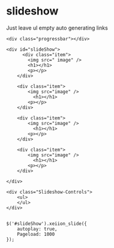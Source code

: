 # slideshow


Just leave ul empty auto generating links

    <div class="progressbar"></div>
    
    <div id="slideShow">
          <div class="item">
            <img src=" image" />
            <h1></h1>
            <p></p>
        </div>
        
        <div class="item">
            <img src="image" />
              <h1></h1>
            <p></p>
        </div>
        
        <div class="item">
            <img src="image" />
              <h1></h1>
            <p></p>
        </div>
        
        <div class="item">
            <img src="image" />
              <h1></h1>
            <p></p>
        </div>
        
    </div>

    <div class="Slideshow-Controls">
        <ul>
        </ul>
    </div>


    $('#slideShow').xeiion_slide({
        autoplay: true,
        Pageload: 1000
    });
